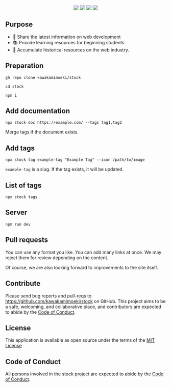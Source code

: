 <p align="center">
 <img src="https://img.shields.io/github/languages/top/kawakamimoeki/stock" />
 <img src="https://img.shields.io/github/last-commit/kawakamimoeki/stock" />
 <img src="https://img.shields.io/github/stars/kawakamimoeki/stock" />
 <img src="https://img.shields.io/github/license/kawakamimoeki/stock" />
</p>

## Purpose

- 📡 Share the latest information on web development
- 📚 Provide learning resources for beginning students
- 🗿 Accumulate historical resources on the web industry.

## Preparation

```
gh repo clone kawakamimoeki/stock
```

```
cd stock
```

```
npm i
```

## Add documentation

```
npx stock doc https://example.com/ --tags tag1,tag2
```

Merge tags if the document exists.

## Add tags

```
npx stock tag example-tag "Example Tag" --icon /path/to/image
```

`example-tag` is a slug.
If the tag exists, it will be updated.

## List of tags

```
npx stock tags
```

## Server

```
npm run dev
```

## Pull requests

You can use any format you like. You can add many links at once.
We may reject them for review depending on the content.

Of course, we are also looking forward to improvements to the site itself.

## Contribute

Please send bug reports and pull-reqs to https://github.com/kawakamimoeki/stock on GitHub.
This project aims to be a safe, welcoming, and collaborative place, and contributors are expected to abide by the [Code of Conduct](https://github.com/kawakamimoeki/stock/blob/main/CODE_OF_CONDUCT.md).

## License

This application is available as open source under the terms of the [MIT License](https://opensource.org/licenses/MIT)

## Code of Conduct

All persons involved in the stock project are expected to abide by the [Code of Conduct](https://github.com/kawakamimoeki/stock/blob/main/CODE_OF_CONDUCT.md).

